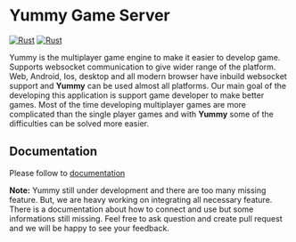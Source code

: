 # Yummy Game Server
[![Rust](https://github.com/erhanbaris/yummy/actions/workflows/rust.yml/badge.svg)](https://github.com/erhanbaris/yummy/actions/workflows/rust.yml) 
[![Rust](https://img.shields.io/github/license/erhanbaris/yummy)](https://github.com/erhanbaris/yummy/actions/workflows/rust.yml) 


Yummy is the multiplayer game engine to make it easier to develop game. Supports websocket communication to give wider range of the platform. Web, Android, Ios, desktop and all modern browser have inbuild websocket support and **Yummy** can be used almost all platforms.
Our main goal of the developing this application is support game developer to make better games. Most of the time developing multiplayer games are more complicated than the single player games and with **Yummy** some of the difficulties can be solved more easier.

## Documentation
Please follow to [documentation](https://erhanbaris.github.io/yummy/)

**Note:** Yummy still under development and there are too many missing feature. But, we are heavy working on integrating all necessary feature. There is a documentation about how to connect and use but some informations still missing. Feel free to ask question and create pull request and we will be happy to see your feedback.
